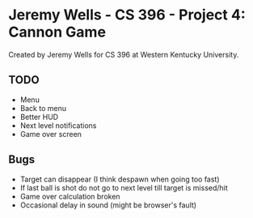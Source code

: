 # Jeremy Wells - CS 396 - Project 4: Cannon Game
Created by Jeremy Wells for CS 396 at Western Kentucky University.

## TODO
* Menu
* Back to menu
* Better HUD
* Next level notifications
* Game over screen

## Bugs
* Target can disappear (I think despawn when going too fast)
* If last ball is shot do not go to next level till target is missed/hit
* Game over calculation broken
* Occasional delay in sound (might be browser's fault)
